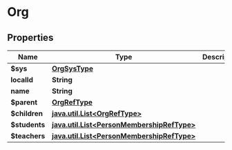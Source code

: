 
# Org

## Properties
Name | Type | Description | Notes
------------ | ------------- | ------------- | -------------
**$sys** | [**OrgSysType**](OrgSysType.md) |  |  [optional]
**localId** | **String** |  |  [optional]
**name** | **String** |  |  [optional]
**$parent** | [**OrgRefType**](OrgRefType.md) |  |  [optional]
**$children** | [**java.util.List&lt;OrgRefType&gt;**](OrgRefType.md) |  |  [optional]
**$students** | [**java.util.List&lt;PersonMembershipRefType&gt;**](PersonMembershipRefType.md) |  |  [optional]
**$teachers** | [**java.util.List&lt;PersonMembershipRefType&gt;**](PersonMembershipRefType.md) |  |  [optional]



